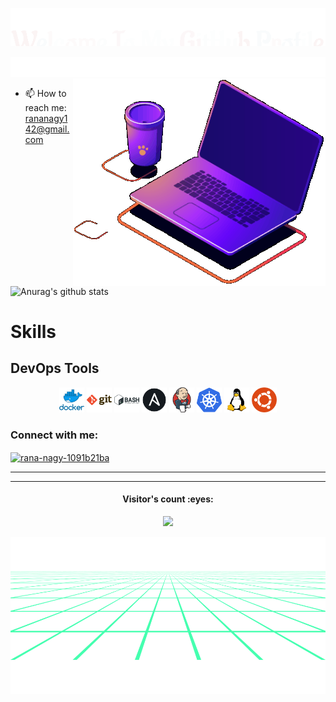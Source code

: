 <p align ="center"><img src="./assets/title.svg" />
</p>

<img src="./assets/marquee.svg" />
<!-- 
<img src="./assets/ezgif-3-1d32d155182e.gif" /> -->

<!-- <p align ="center"> -->
<img src="./assets/lap.gif" align="right"/>
<!-- </p> -->

- 📫 How to reach me: rananagy142@gmail.com


![Anurag's github stats](https://github-readme-stats.vercel.app/api?username=rananagy&theme=dracula)


# **Skills**

## **DevOps Tools**

<p align="center">
<img title="Docker" alt="Docker" width="40px" src="https://raw.githubusercontent.com/github/explore/main/topics/docker/docker.png">  
<img title="Git" alt="Git" width="40px" src="https://raw.githubusercontent.com/github/explore/master/topics/git/git.png">
<img title="Bash" alt="Bash" width="40px" src="https://raw.githubusercontent.com/github/explore/main/topics/bash/bash.png"> 
<img title="Ansible" alt="Ansible" width="40px" src="https://raw.githubusercontent.com/github/explore/main/topics/ansible/ansible.png"> 
<img title="Jenkins" alt="Jenkins" width="40px" src="https://raw.githubusercontent.com/github/explore/main/topics/jenkins/jenkins.png"> 
<img title="Kubernetes" alt="Kubernetes" width="40px" src="https://raw.githubusercontent.com/github/explore/main/topics/kubernetes/kubernetes.png"> 
<img title="Linux" alt="Linux" width="40px" src="https://raw.githubusercontent.com/github/explore/main/topics/linux/linux.png"> 
<img title="ubuntu" alt="ubuntu" width="40px" src="https://raw.githubusercontent.com/github/explore/main/topics/ubuntu/ubuntu.png"> 

<p/>

<h3 align="left">Connect with me:</h3>
<p align="left">
<a href="https://linkedin.com/in/rana-nagy-1091b21ba" target="blank"><img align="center" src="https://raw.githubusercontent.com/rahuldkjain/github-profile-readme-generator/master/src/images/icons/Social/linked-in-alt.svg" alt="rana-nagy-1091b21ba" height="30" width="40" /></a>
</p>

<hr/>
<hr/>
<h4 align="center">Visitor's count :eyes:</h4>

<p align="center"><img src="https://profile-counter.glitch.me/{rananagy}/count.svg"/></p>

<img src="./assets/grid.png" align="center" />
